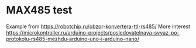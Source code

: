 # MAX485 test
Example from https://robotchip.ru/obzor-konvertera-ttl-rs485/
More interest 
https://microkontroller.ru/arduino-projects/posledovatelnaya-svyaz-po-protokolu-rs485-mezhdu-arduino-uno-i-arduino-nano/

